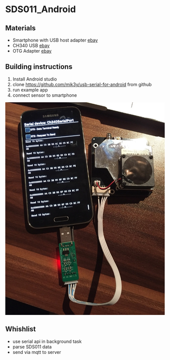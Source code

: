 # SDS011_Android

## Materials

- Smartphone with USB host adapter [ebay](http://www.ebay.de/sch/i.html?_from=R40&_sacat=0&_nkw=samsung+s5&_dcat=9355&rt=nc&LH_ItemCondition=3000)
- CH340 USB [ebay](www.ebay.de/sch/i.html?_nkw=CH340+usb+ttl)
- OTG Adapter [ebay](http://www.ebay.de/itm/172231084022)

## Building instructions

1. Install Android studio
2. clone https://github.com/mik3y/usb-serial-for-android from github
3. run example app
4. connect sensor to smartphone

![aufbau](doc/android_mit_nova_pm_1024.jpg)

## Whishlist

- use serial api in background task
- parse SDS011 data
- send via mqtt to server